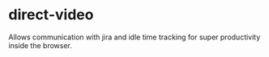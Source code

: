 # direct-video
Allows communication with jira and idle time tracking for super productivity inside the browser.
